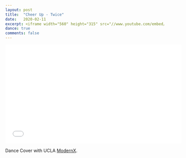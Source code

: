 ```yaml
---
layout: post
title:  "Cheer Up - Twice"
date:   2020-02-11
excerpt: <iframe width="560" height="315" src="//www.youtube.com/embed/G2H3-h0udrA" frameborder="0"> </iframe>
dance: true
comments: false
---
```

<iframe width="560" height="315" src="//www.youtube.com/embed/G2H3-h0udrA" frameborder="0"> </iframe>

Dance Cover with UCLA [ModernX](https://www.youtube.com/channel/UCB9BrzoqaHIm_H0ug1yydFQ).
